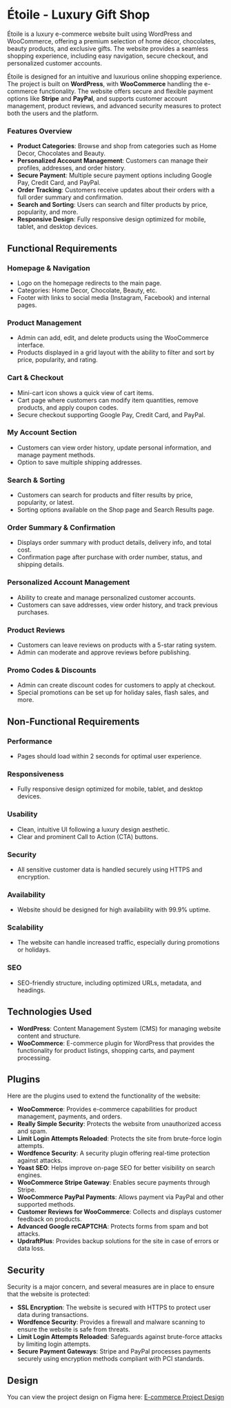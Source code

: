 # **Étoile - Luxury Gift Shop**

Étoile is a luxury e-commerce website built using WordPress and WooCommerce, offering a premium selection of home décor, chocolates, beauty products, and exclusive gifts. The website provides a seamless shopping experience, including easy navigation, secure checkout, and personalized customer accounts.

Étoile is designed for an intuitive and luxurious online shopping experience. The project is built on **WordPress**, with **WooCommerce** handling the e-commerce functionality. The website offers secure and flexible payment options like **Stripe** and **PayPal**, and supports customer account management, product reviews, and advanced security measures to protect both the users and the platform.

### **Features Overview**
- **Product Categories**: Browse and shop from categories such as Home Decor, Chocolates and Beauty.
- **Personalized Account Management**: Customers can manage their profiles, addresses, and order history.
- **Secure Payment**: Multiple secure payment options including Google Pay, Credit Card, and PayPal.
- **Order Tracking**: Customers receive updates about their orders with a full order summary and confirmation.
- **Search and Sorting**: Users can search and filter products by price, popularity, and more.
- **Responsive Design**: Fully responsive design optimized for mobile, tablet, and desktop devices.

## **Functional Requirements**
### Homepage & Navigation
- Logo on the homepage redirects to the main page.
- Categories: Home Decor, Chocolate, Beauty, etc.
- Footer with links to social media (Instagram, Facebook) and internal pages.

### Product Management
- Admin can add, edit, and delete products using the WooCommerce interface.
- Products displayed in a grid layout with the ability to filter and sort by price, popularity, and rating.

### Cart & Checkout
- Mini-cart icon shows a quick view of cart items.
- Cart page where customers can modify item quantities, remove products, and apply coupon codes.
- Secure checkout supporting Google Pay, Credit Card, and PayPal.

### My Account Section
- Customers can view order history, update personal information, and manage payment methods.
- Option to save multiple shipping addresses.

### Search & Sorting
- Customers can search for products and filter results by price, popularity, or latest.
- Sorting options available on the Shop page and Search Results page.

### Order Summary & Confirmation
- Displays order summary with product details, delivery info, and total cost.
- Confirmation page after purchase with order number, status, and shipping details.

### Personalized Account Management
- Ability to create and manage personalized customer accounts.
- Customers can save addresses, view order history, and track previous purchases.

### Product Reviews
- Customers can leave reviews on products with a 5-star rating system.
- Admin can moderate and approve reviews before publishing.

### Promo Codes & Discounts
- Admin can create discount codes for customers to apply at checkout.
- Special promotions can be set up for holiday sales, flash sales, and more.

## **Non-Functional Requirements**
### Performance
- Pages should load within 2 seconds for optimal user experience.

### Responsiveness
- Fully responsive design optimized for mobile, tablet, and desktop devices.

### Usability
- Clean, intuitive UI following a luxury design aesthetic.
- Clear and prominent Call to Action (CTA) buttons.

### Security
- All sensitive customer data is handled securely using HTTPS and encryption.

### Availability
- Website should be designed for high availability with 99.9% uptime.

### Scalability
- The website can handle increased traffic, especially during promotions or holidays.

### SEO
- SEO-friendly structure, including optimized URLs, metadata, and headings.

## **Technologies Used**
- **WordPress**: Content Management System (CMS) for managing website content and structure.
- **WooCommerce**: E-commerce plugin for WordPress that provides the functionality for product listings, shopping carts, and payment processing.


## **Plugins**
Here are the plugins used to extend the functionality of the website:
- **WooCommerce**: Provides e-commerce capabilities for product management, payments, and orders.
- **Really Simple Security**: Protects the website from unauthorized access and spam.
- **Limit Login Attempts Reloaded**: Protects the site from brute-force login attempts.
- **Wordfence Security**: A security plugin offering real-time protection against attacks.
- **Yoast SEO**: Helps improve on-page SEO for better visibility on search engines.
- **WooCommerce Stripe Gateway**: Enables secure payments through Stripe.
- **WooCommerce PayPal Payments**: Allows payment via PayPal and other supported methods.
- **Customer Reviews for WooCommerce**: Collects and displays customer feedback on products.
- **Advanced Google reCAPTCHA**: Protects forms from spam and bot attacks.
- **UpdraftPlus**: Provides backup solutions for the site in case of errors or data loss.

## **Security**
Security is a major concern, and several measures are in place to ensure that the website is protected:
- **SSL Encryption**: The website is secured with HTTPS to protect user data during transactions.
- **Wordfence Security**: Provides a firewall and malware scanning to ensure the website is safe from threats.
- **Limit Login Attempts Reloaded**: Safeguards against brute-force attacks by limiting login attempts.
- **Secure Payment Gateways**: Stripe and PayPal processes payments securely using encryption methods compliant with PCI standards.

## Design

You can view the project design on Figma here:
[E-commerce Project Design](https://www.figma.com/design/tDq15CkETqRF7NaFFHcnv0/E-commerce-Project?node-id=0-1&p=f&t=wNJLzkKPo9QdrbUD-0)
